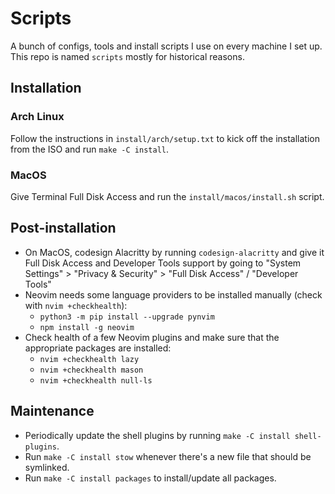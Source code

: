 # Scripts

A bunch of configs, tools and install scripts I use on every machine I set up. This repo is named `scripts` mostly for historical reasons.

## Installation

### Arch Linux

Follow the instructions in `install/arch/setup.txt` to kick off the installation from the ISO and run `make -C install`.

### MacOS

Give Terminal Full Disk Access and run the `install/macos/install.sh` script.

## Post-installation

- On MacOS, codesign Alacritty by running `codesign-alacritty` and give it Full Disk Access and Developer Tools support by going to "System Settings" > "Privacy & Security" > "Full Disk Access" / "Developer Tools"
- Neovim needs some language providers to be installed manually (check with `nvim +checkhealth`):
    - `python3 -m pip install --upgrade pynvim`
    - `npm install -g neovim`
- Check health of a few Neovim plugins and make sure that the appropriate packages are installed:
    - `nvim +checkhealth lazy`
    - `nvim +checkhealth mason`
    - `nvim +checkhealth null-ls`

## Maintenance

- Periodically update the shell plugins by running `make -C install shell-plugins`.
- Run `make -C install stow` whenever there's a new file that should be symlinked.
- Run `make -C install packages` to install/update all packages.
